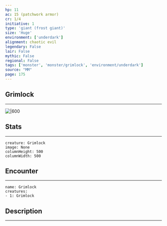 ```yaml
---
hp: 11
ac: 15 (patchwork armor)
cr: 1/4
initiative: 1
type: 'giant (frost giant)'    
size: 'Huge'
environment: ['underdark']
alignment: chaotic evil
legendary: False
lair: False
mythic: False
regional: False
tags: ['monster', 'monster/grimlock', 'environment/underdark']
source: "MM"
page: 175
---
```


## Grimlock
---

![|600](D:/Program%20Files/5e.tools/img/bestiary/MM/Grimlock.jpg)

## Stats
---

```statblock
creature: Grimlock
image: None
columnHeight: 500
columnWidth: 500
```

## Encounter
---

```encounter-table
name: Grimlock
creatures:
- 1: Grimlock
```

## Description
---





